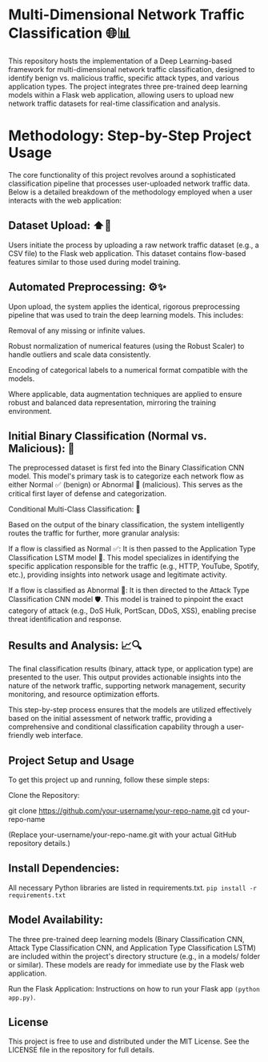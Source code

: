 # Multi-Dimensional Network Traffic Classification 🌐📊
This repository hosts the implementation of a Deep Learning-based framework for multi-dimensional network traffic classification, designed to identify benign vs. malicious traffic, specific attack types, and various application types. The project integrates three pre-trained deep learning models within a Flask web application, allowing users to upload new network traffic datasets for real-time classification and analysis.

# Methodology: Step-by-Step Project Usage
The core functionality of this project revolves around a sophisticated classification pipeline that processes user-uploaded network traffic data. Below is a detailed breakdown of the methodology employed when a user interacts with the web application:

## Dataset Upload: ⬆️📂

Users initiate the process by uploading a raw network traffic dataset (e.g., a CSV file) to the Flask web application. This dataset contains flow-based features similar to those used during model training.

## Automated Preprocessing: ⚙️✨

Upon upload, the system applies the identical, rigorous preprocessing pipeline that was used to train the deep learning models. This includes:

Removal of any missing or infinite values.

Robust normalization of numerical features (using the Robust Scaler) to handle outliers and scale data consistently.

Encoding of categorical labels to a numerical format compatible with the models.

Where applicable, data augmentation techniques are applied to ensure robust and balanced data representation, mirroring the training environment.

## Initial Binary Classification (Normal vs. Malicious): 🚦

The preprocessed dataset is first fed into the Binary Classification CNN model. This model's primary task is to categorize each network flow as either Normal ✅ (benign) or Abnormal 🚨 (malicious). This serves as the critical first layer of defense and categorization.

Conditional Multi-Class Classification: 🔄

Based on the output of the binary classification, the system intelligently routes the traffic for further, more granular analysis:

If a flow is classified as Normal ✅: It is then passed to the Application Type Classification LSTM model 📱. This model specializes in identifying the specific application responsible for the traffic (e.g., HTTP, YouTube, Spotify, etc.), providing insights into network usage and legitimate activity.

If a flow is classified as Abnormal 🚨: It is then directed to the Attack Type Classification CNN model 🛡️. This model is trained to pinpoint the exact category of attack (e.g., DoS Hulk, PortScan, DDoS, XSS), enabling precise threat identification and response.

## Results and Analysis: 📈🔍

The final classification results (binary, attack type, or application type) are presented to the user. This output provides actionable insights into the nature of the network traffic, supporting network management, security monitoring, and resource optimization efforts.

This step-by-step process ensures that the models are utilized effectively based on the initial assessment of network traffic, providing a comprehensive and conditional classification capability through a user-friendly web interface.

## Project Setup and Usage
To get this project up and running, follow these simple steps:

Clone the Repository:

git clone https://github.com/your-username/your-repo-name.git
cd your-repo-name

(Replace your-username/your-repo-name.git with your actual GitHub repository details.)

## Install Dependencies:
All necessary Python libraries are listed in requirements.txt.
`
pip install -r requirements.txt
`
## Model Availability:
The three pre-trained deep learning models (Binary Classification CNN, Attack Type Classification CNN, and Application Type Classification LSTM) are included within the project's directory structure (e.g., in a models/ folder or similar). These models are ready for immediate use by the Flask web application.

Run the Flask Application:
Instructions on how to run your Flask app `(python app.py)`.

## License
This project is free to use and distributed under the MIT License. See the LICENSE file in the repository for full details.
